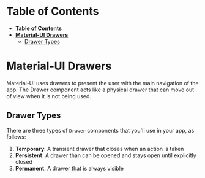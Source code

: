 # **Table of Contents**

- [**Table of Contents**](#table-of-contents)
- [**Material-UI Drawers**](#material-ui-drawers)
  - [Drawer Types](#drawer-types)

# **Material-UI Drawers**

Material-UI uses drawers to present the user with the main navigation of the app. The
Drawer component acts like a physical drawer that can move out of view when it is not
being used.

## Drawer Types

There are three types of `Drawer` components that you'll use in your app, as follows:

1. **Temporary**: A transient drawer that closes when an action is taken
2. **Persistent**: A drawer than can be opened and stays open until explicitly closed
3. **Permanent**: A drawer that is always visible
